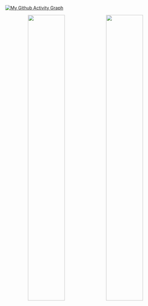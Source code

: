 [![My Github Activity Graph](https://activity-graph.herokuapp.com/graph?username=kodiakconrad-b7h&theme=xcode)](https://git.io/kodiakconrad-b7h)

<p align="center">
	
  <img width="48%" src="https://github-readme-stats.vercel.app/api?username=kodiakconrad-b7h&show_icons=true&theme=tokyonight" />
  <img width="48%" src="https://github-readme-streak-stats.herokuapp.com/?user=kodiakconrad-b7h&theme=tokyonight" />
</p>
